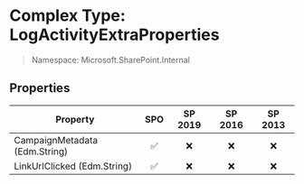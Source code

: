 # Complex Type: LogActivityExtraProperties

> Namespace: Microsoft.SharePoint.Internal

## Properties

Property | SPO | SP 2019 | SP 2016 | SP 2013
----------|:---:|:-------:|:-------:|:-------:
CampaignMetadata (Edm.String) | ✅ | ❌ | ❌ | ❌
LinkUrlClicked (Edm.String) | ✅ | ❌ | ❌ | ❌